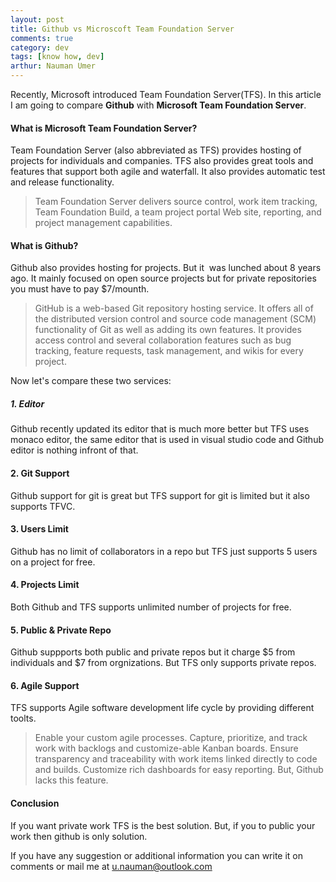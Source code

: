 ```yaml
---
layout: post
title: Github vs Microscoft Team Foundation Server
comments: true
category: dev
tags: [know how, dev]
arthur: Nauman Umer
---
```


Recently, Microsoft introduced Team Foundation Server(TFS). In this article I am going to compare **Github** with **Microsoft Team Foundation Server**.
<!--more-->
#### What is Microsoft Team Foundation Server?
Team Foundation Server (also abbreviated as TFS) provides hosting of projects for individuals and companies. TFS also provides great tools and features that support both agile and waterfall. It also provides automatic test and release functionality.

> Team Foundation Server delivers source control, work item tracking, Team Foundation Build, a team project portal Web site, reporting, and project management capabilities.

#### What is Github?
Github also provides hosting for projects. But it  was lunched about 8 years ago. It mainly focused on open source projects but for private repositories you must have to pay $7/mounth.

> GitHub is a web-based Git repository hosting service. It offers all of the distributed version control and source code management (SCM) functionality of Git as well as adding its own features. It provides access control and several collaboration features such as bug tracking, feature requests, task management, and wikis for every project.

Now let's compare these two services:

##### 1. Editor
Github recently updated its editor that is much more better but TFS uses monaco editor, the same editor that is used in visual studio code and Github editor is nothing infront of that.

#### 2. Git Support
Github support for git is great but TFS support for git is limited but it also supports TFVC.

#### 3. Users Limit
Github has no limit of collaborators in a repo but TFS just supports 5 users on a project for free.

#### 4. Projects Limit
Both Github and TFS supports unlimited number of projects for free.

#### 5. Public & Private Repo
Github suppports both public and private repos but it charge $5 from individuals and $7 from orgnizations. But TFS only supports private repos.

#### 6. Agile Support
TFS supports Agile software development life cycle by providing different toolts.
> Enable your custom agile processes. Capture, prioritize, and track work with backlogs and customize-able Kanban boards. Ensure transparency and traceability with work items linked directly to code and builds. Customize rich dashboards for easy reporting.
But, Github lacks this feature.

#### Conclusion
If you want private work TFS is the best solution. But, if you to public your work then github is only solution.

If you have any suggestion or additional information you can write it on comments or mail me at <u.nauman@outlook.com>
